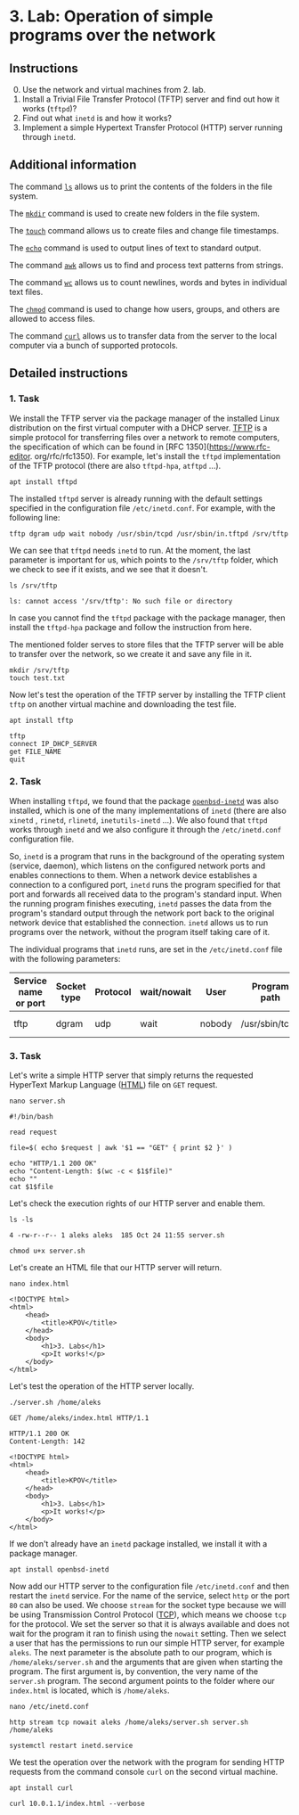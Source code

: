 # 3. Lab: Operation of simple programs over the network

## Instructions

0. Use the network and virtual machines from 2. lab.
1. Install a Trivial File Transfer Protocol (TFTP) server and find out how it works (`tftpd`)?
2. Find out what `inetd` is and how it works?
3. Implement a simple Hypertext Transfer Protocol (HTTP) server running through `inetd`.

## Additional information

The command [`ls`](https://linux.die.net/man/1/ls) allows us to print the contents of the folders in the file system.

The [`mkdir`](https://linux.die.net/man/1/mkdir) command is used to create new folders in the file system.

The [`touch`](https://linux.die.net/man/1/touch) command allows us to create files and change file timestamps.

The [`echo`](https://linux.die.net/man/1/echo) command is used to output lines of text to standard output.

The command [`awk`](https://linux.die.net/man/1/awk) allows us to find and process text patterns from strings.

The command [`wc`](https://linux.die.net/man/1/wc) allows us to count newlines, words and bytes in individual text files.

The [`chmod`](https://linux.die.net/man/1/chmod) command is used to change how users, groups, and others are allowed to access files.

The command [`curl`](https://linux.die.net/man/1/curl) allows us to transfer data from the server to the local computer via a bunch of supported protocols.

## Detailed instructions

### 1. Task

We install the TFTP server via the package manager of the installed Linux distribution on the first virtual computer with a DHCP server. [TFTP](https://en.wikipedia.org/wiki/Trivial_File_Transfer_Protocol) is a simple protocol for transferring files over a network to remote computers, the specification of which can be found in [RFC 1350](https://www.rfc-editor. org/rfc/rfc1350). For example, let's install the `tftpd` implementation of the TFTP protocol (there are also `tftpd-hpa`, `atftpd` ...).

    apt install tftpd

The installed `tftpd` server is already running with the default settings specified in the configuration file `/etc/inetd.conf`. For example, with the following line:

    tftp dgram udp wait nobody /usr/sbin/tcpd /usr/sbin/in.tftpd /srv/tftp

We can see that `tftpd` needs `inetd` to run. At the moment, the last parameter is important for us, which points to the `/srv/tftp` folder, which we check to see if it exists, and we see that it doesn't.

    ls /srv/tftp
    
    ls: cannot access '/srv/tftp': No such file or directory

In case you cannot find the `tftpd` package with the package manager, then install the `tftpd-hpa` package and follow the instruction from here.

The mentioned folder serves to store files that the TFTP server will be able to transfer over the network, so we create it and save any file in it.

    mkdir /srv/tftp
    touch test.txt

Now let's test the operation of the TFTP server by installing the TFTP client `tftp` on another virtual machine and downloading the test file.

    apt install tftp

    tftp
    connect IP_DHCP_SERVER
    get FILE_NAME
    quit

### 2. Task

When installing `tftpd`, we found that the package [`openbsd-inetd`](https://man.openbsd.org/inetd) was also installed, which is one of the many implementations of `inetd` (there are also `xinetd` , `rinetd`, `rlinetd`, `inetutils-inetd` ...). We also found that `tftpd` works through `inetd` and we also configure it through the `/etc/inetd.conf` configuration file.

So, `inetd` is a program that runs in the background of the operating system (service, daemon), which listens on the configured network ports and enables connections to them. When a network device establishes a connection to a configured port, `inetd` runs the program specified for that port and forwards all received data to the program's standard input. When the running program finishes executing, `inetd` passes the data from the program's standard output through the network port back to the original network device that established the connection. `inetd` allows us to run programs over the network, without the program itself taking care of it.

The individual programs that `inetd` runs, are set in the `/etc/inetd.conf` file with the following parameters:

| Service name or port | Socket type | Protocol | wait/nowait | User   | Program path   | Program arguments            |
|----------------------|-------------|----------|-------------|--------|----------------|------------------------------|
| tftp                 | dgram       | udp      | wait        | nobody | /usr/sbin/tcpd | /usr/sbin/in.tftpd /srv/tftp |

### 3. Task

Let's write a simple HTTP server that simply returns the requested HyperText Markup Language ([HTML](https://en.wikipedia.org/wiki/HTML)) file on `GET` request.

    nano server.sh

    #!/bin/bash

    read request

    file=$( echo $request | awk '$1 == "GET" { print $2 }' )

    echo "HTTP/1.1 200 OK"
    echo "Content-Length: $(wc -c < $1$file)"
    echo ""
    cat $1$file

Let's check the execution rights of our HTTP server and enable them.

    ls -ls

    4 -rw-r--r-- 1 aleks aleks  185 Oct 24 11:55 server.sh

    chmod u+x server.sh

Let's create an HTML file that our HTTP server will return.

    nano index.html

    <!DOCTYPE html>
    <html>
        <head>
            <title>KPOV</title>
        </head>
        <body>
            <h1>3. Labs</h1>
            <p>It works!</p>
        </body>
    </html>

Let's test the operation of the HTTP server locally.

    ./server.sh /home/aleks

    GET /home/aleks/index.html HTTP/1.1

    HTTP/1.1 200 OK
    Content-Length: 142

    <!DOCTYPE html>
    <html>
        <head>
            <title>KPOV</title>
        </head>
        <body>
            <h1>3. Labs</h1>
            <p>It works!</p>
        </body>
    </html>


If we don't already have an `inetd` package installed, we install it with a package manager.

    apt install openbsd-inetd

Now add our HTTP server to the configuration file `/etc/inetd.conf` and then restart the `inetd` service. For the name of the service, select `http` or the port `80` can also be used. We choose `stream` for the socket type because we will be using Transmission Control Protocol ([TCP](https://en.wikipedia.org/wiki/Transmission_Control_Protocol)), which means we choose `tcp` for the protocol. We set the server so that it is always available and does not wait for the program it ran to finish using the `nowait` setting. Then we select a user that has the permissions to run our simple HTTP server, for example `aleks`. The next parameter is the absolute path to our program, which is `/home/aleks/server.sh` and the arguments that are given when starting the program. The first argument is, by convention, the very name of the `server.sh` program. The second argument points to the folder where our `index.html` is located, which is `/home/aleks`.

    nano /etc/inetd.conf

    http stream tcp	nowait aleks /home/aleks/server.sh server.sh /home/aleks

    systemctl restart inetd.service

We test the operation over the network with the program for sending HTTP requests from the command console `curl` on the second virtual machine.

    apt install curl

    curl 10.0.1.1/index.html --verbose